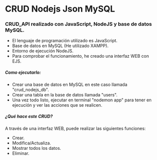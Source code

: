 # CRUD Nodejs Json MySQL

### CRUD_API realizado con JavaScript, NodeJS y base de datos MySQL.

- El lenguaje de programación utilizado es JavaScript.
- Base de datos en MySQL (He utilizado XAMPP).
- Entorno de ejecución NodeJS.
- Para comprobar el funcionamiento, he creado una interfaz WEB con EJS.

##### Como ejecutarlo:

- Crear una base de datos en MySQL en este caso llamada "crud_nodejs_db".
- Crear una tabla en la base de datos llamada "users".
- Una vez todo listo, ejecutar en terminal "nodemon app" para tener en ejecución y ver las acciones que se realicen.

##### ¿Qué hace este CRUD?

A través de una interfaz WEB, puede realizar las siguientes funciones:

- Crear.
- Modifica/Actualiza.
- Mostrar todos los datos.
- Eliminar.
